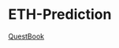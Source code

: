 # ETH-Prediction

[QuestBook](https://questbook.app/explore_grants/about_grant/?grantId=0xb904021ab793a66ac3f62844a35308c73c97d5b1&chainId=137)
